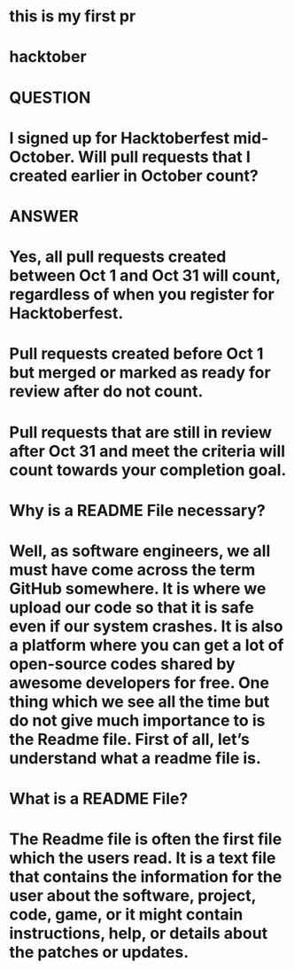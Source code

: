 # this is my first pr

# hacktober

# QUESTION
# I signed up for Hacktoberfest mid-October. Will pull requests that I created earlier in October count?
# ANSWER
# Yes, all pull requests created between Oct 1 and Oct 31 will count, regardless of when you register for Hacktoberfest. 



# Pull requests created before Oct 1 but merged or marked as ready for review after do not count. 



# Pull requests that are still in review after Oct 31 and meet the criteria will count towards your completion goal. 

# Why is a README File necessary?
#  Well, as software engineers, we all must have come across the term GitHub somewhere. It is where we upload our code so that it is safe even if our system crashes. It is also a platform where you can get a lot of open-source codes shared by awesome developers for free. One thing which we see all the time but do not give much importance to is the Readme file. First of all, let’s understand what a readme file is.
# What is a README File?
# The Readme file is often the first file which the users read. It is a text file that contains the information for the user about the software, project, code, game, or it might contain instructions, help, or details about the patches or updates.
